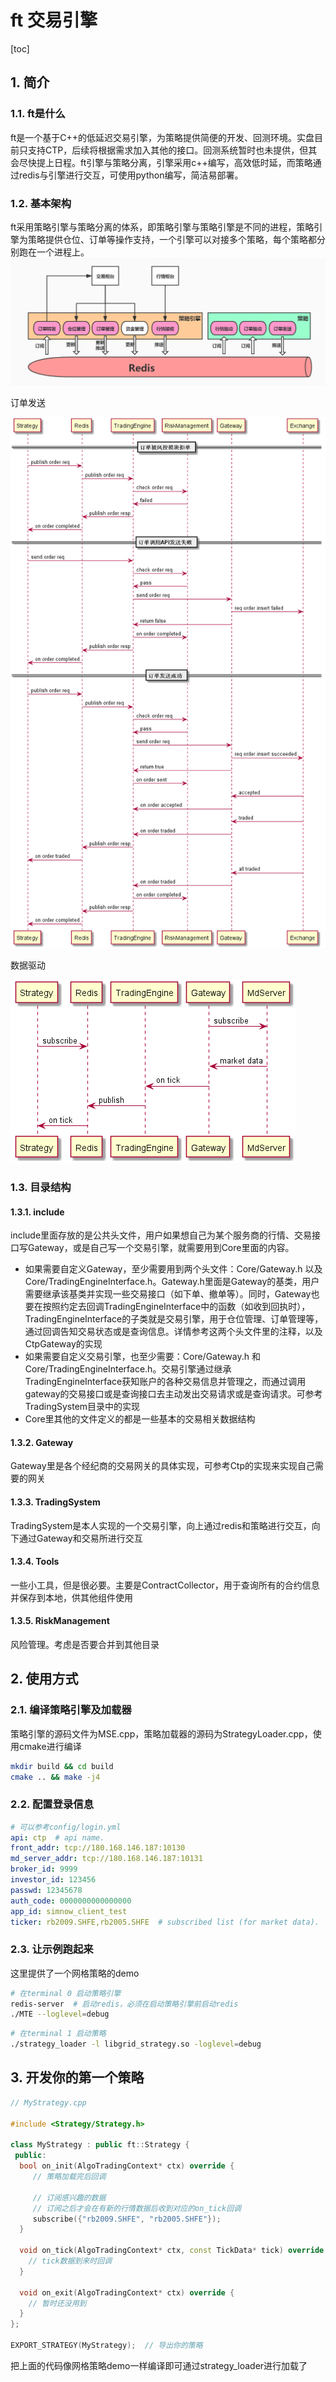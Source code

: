 # ft 交易引擎
[toc]

## 1. 简介
### 1.1. ft是什么
ft是一个基于C++的低延迟交易引擎，为策略提供简便的开发、回测环境。实盘目前只支持CTP，后续将根据需求加入其他的接口。回测系统暂时也未提供，但其会尽快提上日程。ft引擎与策略分离，引擎采用c++编写，高效低时延，而策略通过redis与引擎进行交互，可使用python编写，简洁易部署。

### 1.2. 基本架构
ft采用策略引擎与策略分离的体系，即策略引擎与策略引擎是不同的进程，策略引擎为策略提供仓位、订单等操作支持，一个引擎可以对接多个策略，每个策略都分别跑在一个进程上。
![image](img/framework.jpg)

订单发送

![image](img/Trading.png)

数据驱动

![image](img/MarketDataFlow.png)

### 1.3. 目录结构
#### 1.3.1. include
include里面存放的是公共头文件，用户如果想自己为某个服务商的行情、交易接口写Gateway，或是自己写一个交易引擎，就需要用到Core里面的内容。
* 如果需要自定义Gateway，至少需要用到两个头文件：Core/Gateway.h 以及 Core/TradingEngineInterface.h。Gateway.h里面是Gateway的基类，用户需要继承该基类并实现一些交易接口（如下单、撤单等）。同时，Gateway也要在按照约定去回调TradingEngineInterface中的函数（如收到回执时），TradingEngineInterface的子类就是交易引擎，用于仓位管理、订单管理等，通过回调告知交易状态或是查询信息。详情参考这两个头文件里的注释，以及CtpGateway的实现
* 如果需要自定义交易引擎，也至少需要：Core/Gateway.h 和 Core/TradingEngineInterface.h。交易引擎通过继承TradingEngineInterface获知账户的各种交易信息并管理之，而通过调用gateway的交易接口或是查询接口去主动发出交易请求或是查询请求。可参考TradingSystem目录中的实现
* Core里其他的文件定义的都是一些基本的交易相关数据结构
#### 1.3.2. Gateway
Gateway里是各个经纪商的交易网关的具体实现，可参考Ctp的实现来实现自己需要的网关
#### 1.3.3. TradingSystem
TradingSystem是本人实现的一个交易引擎，向上通过redis和策略进行交互，向下通过Gateway和交易所进行交互
#### 1.3.4. Tools
一些小工具，但是很必要。主要是ContractCollector，用于查询所有的合约信息并保存到本地，供其他组件使用
#### 1.3.5. RiskManagement
风险管理。考虑是否要合并到其他目录

## 2. 使用方式
### 2.1. 编译策略引擎及加载器
策略引擎的源码文件为MSE.cpp，策略加载器的源码为StrategyLoader.cpp，使用cmake进行编译
```bash
mkdir build && cd build
cmake .. && make -j4
```

### 2.2. 配置登录信息
```yml
# 可以参考config/login.yml
api: ctp  # api name.
front_addr: tcp://180.168.146.187:10130
md_server_addr: tcp://180.168.146.187:10131
broker_id: 9999
investor_id: 123456
passwd: 12345678
auth_code: 0000000000000000
app_id: simnow_client_test
ticker: rb2009.SHFE,rb2005.SHFE  # subscribed list (for market data).
```

### 2.3. 让示例跑起来
这里提供了一个网格策略的demo
```bash
# 在terminal 0 启动策略引擎
redis-server  # 启动redis，必须在启动策略引擎前启动redis
./MTE --loglevel=debug
```
```bash
# 在terminal 1 启动策略
./strategy_loader -l libgrid_strategy.so -loglevel=debug
```

## 3. 开发你的第一个策略
```c++
// MyStrategy.cpp

#include <Strategy/Strategy.h>

class MyStrategy : public ft::Strategy {
 public:
  bool on_init(AlgoTradingContext* ctx) override {
     // 策略加载完后回调

     // 订阅感兴趣的数据
     // 订阅之后才会在有新的行情数据后收到对应的on_tick回调
     subscribe({"rb2009.SHFE", "rb2005.SHFE"});
  }

  void on_tick(AlgoTradingContext* ctx, const TickData* tick) override {
    // tick数据到来时回调
  }

  void on_exit(AlgoTradingContext* ctx) override {
    // 暂时还没用到
  }
};

EXPORT_STRATEGY(MyStrategy);  // 导出你的策略
```
把上面的代码像网格策略demo一样编译即可通过strategy_loader进行加载了
